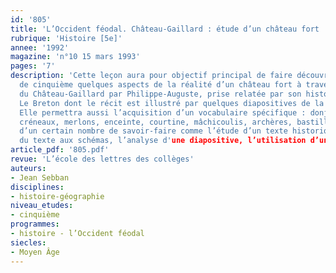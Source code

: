 ```yaml
---
id: '805'
title: 'L’Occident féodal. Château-Gaillard : étude d’un château fort '
rubrique: 'Histoire [5e]'
annee: '1992'
magazine: 'n°10 15 mars 1993'
pages: '7'
description: 'Cette leçon aura pour objectif principal de faire découvrir à nos élèves
  de cinquième quelques aspects de la réalité d’un château fort à travers la prise
  du Château-Gaillard par Philippe-Auguste, prise relatée par son historien Guillaume
  Le Breton dont le récit est illustré par quelques diapositives de la forteresse.
  Elle permettra aussi l’acquisition d’un vocabulaire spécifique : donjon, pontlevis,
  créneaux, merlons, enceinte, courtine, mâchicoulis, archères, bastille… et la vérification
  d’un certain nombre de savoir-faire comme l’étude d’un texte historique, le passage
  du texte aux schémas, l’analyse d'une diapositive, l’utilisation d’un atlas…'
article_pdf: '805.pdf'
revue: 'L’école des lettres des collèges'
auteurs:
- Jean Sebban
disciplines:
- histoire-géographie
niveau_etudes:
- cinquième
programmes:
- histoire - l’Occident féodal
siecles:
- Moyen Âge
---
```

